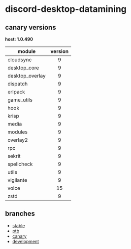 # discord-desktop-datamining

## canary versions

**host: 1.0.490**

| module | version |
| ------ | :-----: |
| cloudsync | 9 |
| desktop_core | 9 |
| desktop_overlay | 9 |
| dispatch | 9 |
| erlpack | 9 |
| game_utils | 9 |
| hook | 9 |
| krisp | 9 |
| media | 9 |
| modules | 9 |
| overlay2 | 9 |
| rpc | 9 |
| sekrit | 9 |
| spellcheck | 9 |
| utils | 9 |
| vigilante | 9 |
| voice | 15 |
| zstd | 9 |

## branches

- [stable](https://github.com/OpenAsar/discord-desktop-datamining/tree/stable)
- [ptb](https://github.com/OpenAsar/discord-desktop-datamining/tree/ptb)
- [canary](https://github.com/OpenAsar/discord-desktop-datamining/tree/canary)
- [development](https://github.com/OpenAsar/discord-desktop-datamining/tree/development)